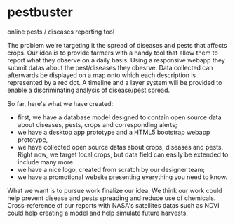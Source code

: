 # pestbuster
online pests / diseases reporting tool

The problem we're targeting it the spread of diseases and pests that affects crops. Our idea is to provide farmers with a handy tool that allow them to report what they observe on a daily basis. Using a responsive webapp they submit datas about the pest/diseases they obesrve. Data collected can afterwards be displayed on a map onto which each description is represented by a red dot. A timeline and a layer system will be provided to enable a discriminating analysis of disease/pest spread.

So far, here's what we have created:
- first, we have a database model designed to contain open source data about diseases, pests, crops and corresponding alerts;
- we have a desktop app prototype and a HTML5 bootstrap webapp prototype,
- we have collected open source datas about crops, diseases and pests. Right now, we target local crops, but data field can easily be extended to include many more.
- we have a nice logo, created from scratch by our designer team;
- we have a promotional website presenting everything you need to know.

What we want is to pursue work finalize our idea. We think our work could help prevent disease and pests spreading and reduce use of chemicals. Cross-reference of our reports with NASA's satellites datas such as NDVI could help creating a model and help simulate future harvests.
